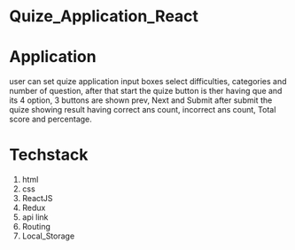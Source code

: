 # Quize_Application_React

# Application 

 user can set quize application input boxes select difficulties, categories and number of question,
 after that start the quize button is ther having que and its 4 option, 3 buttons are shown prev, Next and Submit
 after submit the quize showing result having correct ans count, incorrect ans count, Total score and percentage.

# Techstack

1. html
2. css
3. ReactJS
4. Redux
5. api link
6. Routing
7. Local_Storage

